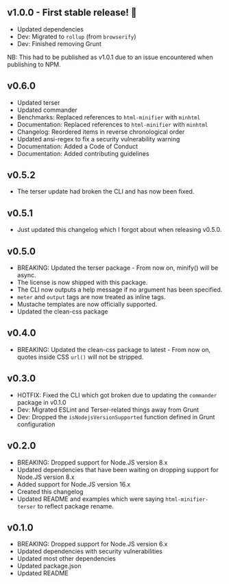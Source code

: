 ## v1.0.0 - First stable release! 🥳
* Updated dependencies
* Dev: Migrated to ``rollup`` (from ``browserify``)
* Dev: Finished removing Grunt

NB: This had to be published as v1.0.1 due to an issue encountered when publishing to NPM.

## v0.6.0
* Updated terser
* Updated commander
* Benchmarks: Replaced references to ``html-minifier`` with ``minhtml``
* Documentation: Replaced references to ``html-minifier`` with ``minhtml``
* Changelog: Reordered items in reverse chronological order
* Updated ansi-regex to fix a security vulnerability warning
* Documentation: Added a Code of Conduct
* Documentation: Added contributing guidelines

## v0.5.2
* The terser update had broken the CLI and has now been fixed.


## v0.5.1
* Just updated this changelog which I forgot about when releasing v0.5.0.

## v0.5.0
* BREAKING: Updated the terser package - From now on, minify() will be async.
* The license is now shipped with this package.
* The CLI now outputs a help message if no argument has been specified.
* `meter` and `output` tags are now treated as inline tags.
* Mustache templates are now officially supported.
* Updated the clean-css package


## v0.4.0
* BREAKING: Updated the clean-css package to latest - From now on, quotes inside CSS ``url()`` will not be stripped. 

## v0.3.0
* HOTFIX: Fixed the CLI which got broken due to updating the ``commander`` package in v0.1.0
* Dev: Migrated ESLint and Terser-related things away from Grunt
* Dev: Dropped the ``isNodejsVersionSupported`` function defined in Grunt configuration


## v0.2.0
* BREAKING: Dropped support for Node.JS version 8.x
* Updated dependencies that have been waiting on dropping support for Node.JS version 8.x
* Added support for Node.JS version 16.x
* Created this changelog
* Updated README and examples which were saying ``html-minifier-terser`` to reflect package rename.

## v0.1.0
* BREAKING: Dropped support for Node.JS version 6.x
* Updated dependencies with security vulnerabilities
* Updated most other dependencies
* Updated package.json 
* Updated README
